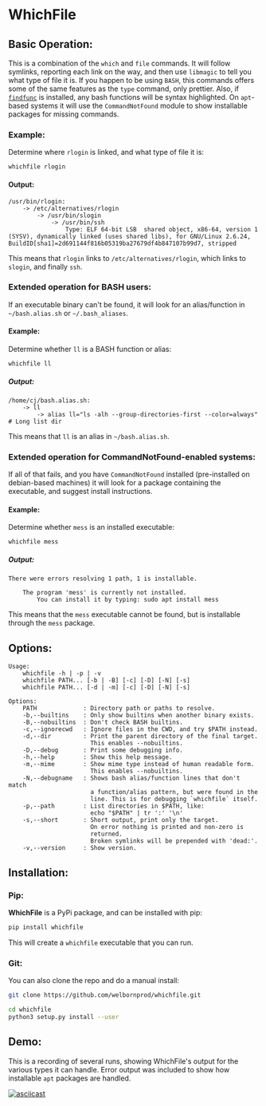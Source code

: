 # WhichFile

## Basic Operation:

This is a combination of the `which` and `file` commands.
It will follow symlinks, reporting each link on the way, and then use
`libmagic` to tell you what type of file it is. If you happen to be using
`BASH`, this commands offers some of the same features as the `type` command,
only prettier. Also, if [`findfunc`](https://github.com/welbornprod/findfunc)
is installed, any bash functions will be syntax highlighted. On `apt`-based
systems it will use the `CommandNotFound` module to show installable packages
for missing commands.

### Example:

Determine where `rlogin` is linked, and what type of file it is:

```
whichfile rlogin
```

#### Output:
```
/usr/bin/rlogin:
    -> /etc/alternatives/rlogin
        -> /usr/bin/slogin
            -> /usr/bin/ssh
                Type: ELF 64-bit LSB  shared object, x86-64, version 1 (SYSV), dynamically linked (uses shared libs), for GNU/Linux 2.6.24, BuildID[sha1]=2d691144f816b05319ba27679df4b847107b99d7, stripped
```

This means that `rlogin` links to `/etc/alternatives/rlogin`,
which links to `slogin`, and finally `ssh`.

### Extended operation for BASH users:

If an executable binary can't be found, it will look for an alias/function in
`~/bash.alias.sh` or `~/.bash_aliases`.

#### Example:

Determine whether `ll` is a BASH function or alias:

```
whichfile ll
```

##### Output:
```
/home/cj/bash.alias.sh:
    -> ll
        -> alias ll="ls -alh --group-directories-first --color=always" # Long list dir
```

This means that `ll` is an alias in `~/bash.alias.sh`.

### Extended operation for CommandNotFound-enabled systems:

If all of that fails, and you have `CommandNotFound` installed
(pre-installed on debian-based machines) it will look for a package
containing the executable, and suggest install instructions.

#### Example:

Determine whether `mess` is an installed executable:

```
whichfile mess
```

##### Output:

```
There were errors resolving 1 path, 1 is installable.

    The program 'mess' is currently not installed.
        You can install it by typing: sudo apt install mess
```

This means that the `mess` executable cannot be found, but is installable
through the `mess` package.

## Options:

```
Usage:
    whichfile -h | -p | -v
    whichfile PATH... [-b | -B] [-c] [-D] [-N] [-s]
    whichfile PATH... [-d | -m] [-c] [-D] [-N] [-s]

Options:
    PATH             : Directory path or paths to resolve.
    -b,--builtins    : Only show builtins when another binary exists.
    -B,--nobuiltins  : Don't check BASH builtins.
    -c,--ignorecwd   : Ignore files in the CWD, and try $PATH instead.
    -d,--dir         : Print the parent directory of the final target.
                       This enables --nobuiltins.
    -D,--debug       : Print some debugging info.
    -h,--help        : Show this help message.
    -m,--mime        : Show mime type instead of human readable form.
                       This enables --nobuiltins.
    -N,--debugname   : Shows bash alias/function lines that don't match
                       a function/alias pattern, but were found in the
                       line. This is for debugging `whichfile` itself.
    -p,--path        : List directories in $PATH, like:
                       echo "$PATH" | tr ':' '\n'
    -s,--short       : Short output, print only the target.
                       On error nothing is printed and non-zero is
                       returned.
                       Broken symlinks will be prepended with 'dead:'.
    -v,--version     : Show version.
```

## Installation:

### Pip:
**WhichFile** is a PyPi package, and can be installed with pip:
```bash
pip install whichfile
```

This will create a `whichfile` executable that you can run.

### Git:
You can also clone the repo and do a manual install:
```bash
git clone https://github.com/welbornprod/whichfile.git

cd whichfile
python3 setup.py install --user
```

## Demo:

This is a recording of several runs, showing WhichFile's output for the
various types it can handle. Error output was included to show how installable
`apt` packages are handled.

[![asciicast](https://asciinema.org/a/112299.png)](https://asciinema.org/a/112299)
